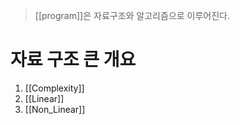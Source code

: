 > [[program]]은 자료구조와 알고리즘으로 이루어진다. 

# 자료 구조 큰 개요 
1. [[Complexity]] 
2. [[Linear]]
3. [[Non_Linear]]
 


